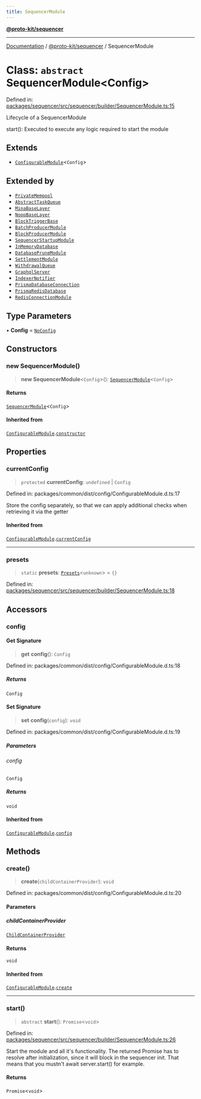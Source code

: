 ```yaml
---
title: SequencerModule
---
```


[**@proto-kit/sequencer**](../README.md)

***

[Documentation](../../../README.md) / [@proto-kit/sequencer](../README.md) / SequencerModule

# Class: `abstract` SequencerModule\<Config\>

Defined in: [packages/sequencer/src/sequencer/builder/SequencerModule.ts:15](https://github.com/proto-kit/framework/blob/28efa802e3737fc3b77339148b307ef7246f3ef1/packages/sequencer/src/sequencer/builder/SequencerModule.ts#L15)

Lifecycle of a SequencerModule

start(): Executed to execute any logic required to start the module

## Extends

- [`ConfigurableModule`](../../common/classes/ConfigurableModule.md)\<`Config`\>

## Extended by

- [`PrivateMempool`](PrivateMempool.md)
- [`AbstractTaskQueue`](AbstractTaskQueue.md)
- [`MinaBaseLayer`](MinaBaseLayer.md)
- [`NoopBaseLayer`](NoopBaseLayer.md)
- [`BlockTriggerBase`](BlockTriggerBase.md)
- [`BatchProducerModule`](BatchProducerModule.md)
- [`BlockProducerModule`](BlockProducerModule.md)
- [`SequencerStartupModule`](SequencerStartupModule.md)
- [`InMemoryDatabase`](InMemoryDatabase.md)
- [`DatabasePruneModule`](DatabasePruneModule.md)
- [`SettlementModule`](SettlementModule.md)
- [`WithdrawalQueue`](WithdrawalQueue.md)
- [`GraphqlServer`](../../api/classes/GraphqlServer.md)
- [`IndexerNotifier`](../../indexer/classes/IndexerNotifier.md)
- [`PrismaDatabaseConnection`](../../persistance/classes/PrismaDatabaseConnection.md)
- [`PrismaRedisDatabase`](../../persistance/classes/PrismaRedisDatabase.md)
- [`RedisConnectionModule`](../../persistance/classes/RedisConnectionModule.md)

## Type Parameters

• **Config** = [`NoConfig`](../../common/type-aliases/NoConfig.md)

## Constructors

### new SequencerModule()

> **new SequencerModule**\<`Config`\>(): [`SequencerModule`](SequencerModule.md)\<`Config`\>

#### Returns

[`SequencerModule`](SequencerModule.md)\<`Config`\>

#### Inherited from

[`ConfigurableModule`](../../common/classes/ConfigurableModule.md).[`constructor`](../../common/classes/ConfigurableModule.md#constructors)

## Properties

### currentConfig

> `protected` **currentConfig**: `undefined` \| `Config`

Defined in: packages/common/dist/config/ConfigurableModule.d.ts:17

Store the config separately, so that we can apply additional
checks when retrieving it via the getter

#### Inherited from

[`ConfigurableModule`](../../common/classes/ConfigurableModule.md).[`currentConfig`](../../common/classes/ConfigurableModule.md#currentconfig)

***

### presets

> `static` **presets**: [`Presets`](../../common/type-aliases/Presets.md)\<`unknown`\> = `{}`

Defined in: [packages/sequencer/src/sequencer/builder/SequencerModule.ts:18](https://github.com/proto-kit/framework/blob/28efa802e3737fc3b77339148b307ef7246f3ef1/packages/sequencer/src/sequencer/builder/SequencerModule.ts#L18)

## Accessors

### config

#### Get Signature

> **get** **config**(): `Config`

Defined in: packages/common/dist/config/ConfigurableModule.d.ts:18

##### Returns

`Config`

#### Set Signature

> **set** **config**(`config`): `void`

Defined in: packages/common/dist/config/ConfigurableModule.d.ts:19

##### Parameters

###### config

`Config`

##### Returns

`void`

#### Inherited from

[`ConfigurableModule`](../../common/classes/ConfigurableModule.md).[`config`](../../common/classes/ConfigurableModule.md#config)

## Methods

### create()

> **create**(`childContainerProvider`): `void`

Defined in: packages/common/dist/config/ConfigurableModule.d.ts:20

#### Parameters

##### childContainerProvider

[`ChildContainerProvider`](../../common/interfaces/ChildContainerProvider.md)

#### Returns

`void`

#### Inherited from

[`ConfigurableModule`](../../common/classes/ConfigurableModule.md).[`create`](../../common/classes/ConfigurableModule.md#create)

***

### start()

> `abstract` **start**(): `Promise`\<`void`\>

Defined in: [packages/sequencer/src/sequencer/builder/SequencerModule.ts:26](https://github.com/proto-kit/framework/blob/28efa802e3737fc3b77339148b307ef7246f3ef1/packages/sequencer/src/sequencer/builder/SequencerModule.ts#L26)

Start the module and all it's functionality.
The returned Promise has to resolve after initialization,
since it will block in the sequencer init.
That means that you mustn't await server.start() for example.

#### Returns

`Promise`\<`void`\>

